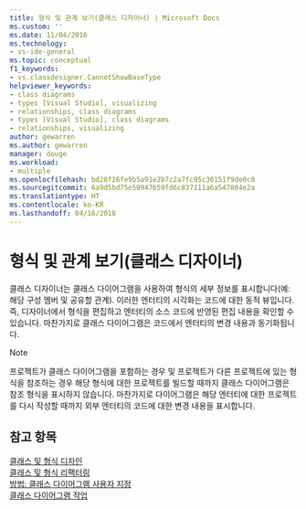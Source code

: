 ```yaml
---
title: 형식 및 관계 보기(클래스 디자이너) | Microsoft Docs
ms.custom: ''
ms.date: 11/04/2016
ms.technology:
- vs-ide-general
ms.topic: conceptual
f1_keywords:
- vs.classdesigner.CannotShowBaseType
helpviewer_keywords:
- class diagrams
- types [Visual Studio], visualizing
- relationships, class diagrams
- types [Visual Studio], class diagrams
- relationships, visualizing
author: gewarren
ms.author: gewarren
manager: douge
ms.workload:
- multiple
ms.openlocfilehash: bd28f26fe9b5a91e2b7c2a7fc95c30151f9de0c0
ms.sourcegitcommit: 6a9d5bd75e50947659fd6c837111a6a547884e2a
ms.translationtype: HT
ms.contentlocale: ko-KR
ms.lasthandoff: 04/16/2018
---
```

# <a name="viewing-types-and-relationships-class-designer"></a>형식 및 관계 보기(클래스 디자이너)

클래스 디자이너는 클래스 다이어그램을 사용하여 형식의 세부 정보를 표시합니다(예: 해당 구성 멤버 및 공유할 관계). 이러한 엔터티의 시각화는 코드에 대한 동적 뷰입니다. 즉, 디자이너에서 형식을 편집하고 엔터티의 소스 코드에 반영된 편집 내용을 확인할 수 있습니다. 마찬가지로 클래스 다이어그램은 코드에서 엔터티의 변경 내용과 동기화됩니다.

> [!NOTE]
> 프로젝트가 클래스 다이어그램을 포함하는 경우 및 프로젝트가 다른 프로젝트에 있는 형식을 참조하는 경우 해당 형식에 대한 프로젝트를 빌드할 때까지 클래스 다이어그램은 참조 형식을 표시하지 않습니다. 마찬가지로 다이어그램은 해당 엔터티에 대한 프로젝트를 다시 작성할 때까지 외부 엔터티의 코드에 대한 변경 내용을 표시합니다.

## <a name="see-also"></a>참고 항목

[클래스 및 형식 디자인](designing-classes-and-types.md)  
[클래스 및 형식 리팩터링](refactoring-classes-and-types.md)  
[방법: 클래스 다이어그램 사용자 지정](how-to-customize-class-diagrams.md)  
[클래스 다이어그램 작업](working-with-class-diagrams.md)